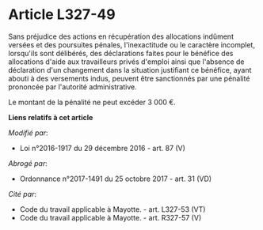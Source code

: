 # Article L327-49

Sans préjudice des actions en récupération des allocations indûment versées et des poursuites pénales, l'inexactitude ou le
caractère incomplet, lorsqu'ils sont délibérés, des déclarations faites pour le bénéfice des allocations d'aide aux
travailleurs privés d'emploi ainsi que l'absence de déclaration d'un changement dans la situation justifiant ce bénéfice,
ayant abouti à des versements indus, peuvent être sanctionnés par une pénalité prononcée par l'autorité administrative. 

Le montant de la pénalité ne peut excéder 3 000 €.

**Liens relatifs à cet article**

_Modifié par_:

  - Loi n°2016-1917 du 29 décembre 2016 - art. 87 (V)

_Abrogé par_:

  - Ordonnance n°2017-1491 du 25 octobre 2017 - art. 31 (VD)

_Cité par_:

  - Code du travail applicable à Mayotte. - art. L327-53 (VT)
  - Code du travail applicable à Mayotte. - art. R327-57 (V)
